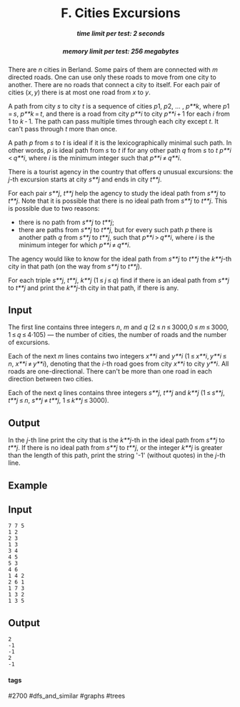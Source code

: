 <h1 style='text-align: center;'> F. Cities Excursions</h1>

<h5 style='text-align: center;'>time limit per test: 2 seconds</h5>
<h5 style='text-align: center;'>memory limit per test: 256 megabytes</h5>

There are *n* cities in Berland. Some pairs of them are connected with *m* directed roads. One can use only these roads to move from one city to another. There are no roads that connect a city to itself. For each pair of cities (*x*, *y*) there is at most one road from *x* to *y*.

A path from city *s* to city *t* is a sequence of cities *p*1, *p*2, ... , *p**k*, where *p*1 = *s*, *p**k* = *t*, and there is a road from city *p**i* to city *p**i* + 1 for each *i* from 1 to *k* - 1. The path can pass multiple times through each city except *t*. It can't pass through *t* more than once.

A path *p* from *s* to *t* is ideal if it is the lexicographically minimal such path. In other words, *p* is ideal path from *s* to *t* if for any other path *q* from *s* to *t* *p**i* < *q**i*, where *i* is the minimum integer such that *p**i* ≠ *q**i*.

There is a tourist agency in the country that offers *q* unusual excursions: the *j*-th excursion starts at city *s**j* and ends in city *t**j*. 

For each pair *s**j*, *t**j* help the agency to study the ideal path from *s**j* to *t**j*. Note that it is possible that there is no ideal path from *s**j* to *t**j*. This is possible due to two reasons: 

* there is no path from *s**j* to *t**j*;
* there are paths from *s**j* to *t**j*, but for every such path *p* there is another path *q* from *s**j* to *t**j*, such that *p**i* > *q**i*, where *i* is the minimum integer for which *p**i* ≠ *q**i*.

The agency would like to know for the ideal path from *s**j* to *t**j* the *k**j*-th city in that path (on the way from *s**j* to *t**j*).

For each triple *s**j*, *t**j*, *k**j* (1 ≤ *j* ≤ *q*) find if there is an ideal path from *s**j* to *t**j* and print the *k**j*-th city in that path, if there is any.

## Input

The first line contains three integers *n*, *m* and *q* (2 ≤ *n* ≤ 3000,0 ≤ *m* ≤ 3000, 1 ≤ *q* ≤ 4·105) — the number of cities, the number of roads and the number of excursions.

Each of the next *m* lines contains two integers *x**i* and *y**i* (1 ≤ *x**i*, *y**i* ≤ *n*, *x**i* ≠ *y**i*), denoting that the *i*-th road goes from city *x**i* to city *y**i*. All roads are one-directional. There can't be more than one road in each direction between two cities.

Each of the next *q* lines contains three integers *s**j*, *t**j* and *k**j* (1 ≤ *s**j*, *t**j* ≤ *n*, *s**j* ≠ *t**j*, 1 ≤ *k**j* ≤ 3000).

## Output

In the *j*-th line print the city that is the *k**j*-th in the ideal path from *s**j* to *t**j*. If there is no ideal path from *s**j* to *t**j*, or the integer *k**j* is greater than the length of this path, print the string '-1' (without quotes) in the *j*-th line.

## Example

## Input


```
7 7 5  
1 2  
2 3  
1 3  
3 4  
4 5  
5 3  
4 6  
1 4 2  
2 6 1  
1 7 3  
1 3 2  
1 3 5  

```
## Output


```
2  
-1  
-1  
2  
-1  

```


#### tags 

#2700 #dfs_and_similar #graphs #trees 